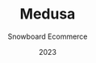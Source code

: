 ---
  id: 6
  date: "2023"
  title: "Medusa"
  subtitle: "Snowboard Ecommerce"
  description: "Shop for winter snowboarding gear at our ecommerce store built with Next.js and Shopify. Explore our wide selection of snowboards and accessories to gear up for your next adventure on the slopes."
  techs: ["NEXT", "TAILWIIND CSS", "SHOPIFY", "CLOUDINARY", "POSTGRESQL", "NHOST", "VERCEL"]
  image:
    src: "/images/medusa.jpg"
    alt: "medusa ecommerce"
    width: 1374
    height: 738
  link: "https://medusa-snow.vercel.app"
---